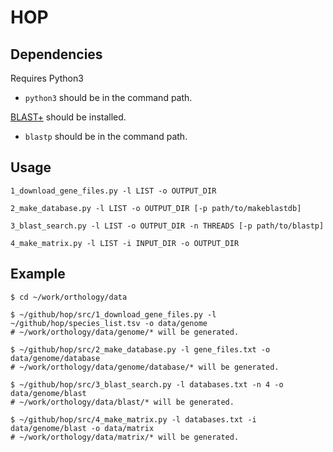 # HOP

## Dependencies
Requires Python3
- `python3` should be in the command path.

[BLAST+](https://blast.ncbi.nlm.nih.gov/Blast.cgi?CMD=Web&PAGE_TYPE=BlastDocs&DOC_TYPE=Download) should be installed.
- `blastp` should be in the command path.

## Usage
    1_download_gene_files.py -l LIST -o OUTPUT_DIR

    2_make_database.py -l LIST -o OUTPUT_DIR [-p path/to/makeblastdb]

    3_blast_search.py -l LIST -o OUTPUT_DIR -n THREADS [-p path/to/blastp]

    4_make_matrix.py -l LIST -i INPUT_DIR -o OUTPUT_DIR

## Example
    $ cd ~/work/orthology/data
    
    $ ~/github/hop/src/1_download_gene_files.py -l ~/github/hop/species_list.tsv -o data/genome
    # ~/work/orthology/data/genome/* will be generated.
    
    $ ~/github/hop/src/2_make_database.py -l gene_files.txt -o data/genome/database
    # ~/work/orthology/data/genome/database/* will be generated.
    
    $ ~/github/hop/src/3_blast_search.py -l databases.txt -n 4 -o data/genome/blast
    # ~/work/orthology/data/blast/* will be generated.
    
    $ ~/github/hop/src/4_make_matrix.py -l databases.txt -i data/genome/blast -o data/matrix
    # ~/work/orthology/data/matrix/* will be generated.
